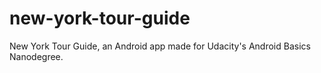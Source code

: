 # new-york-tour-guide
New York Tour Guide, an Android app made for Udacity's Android Basics Nanodegree.
